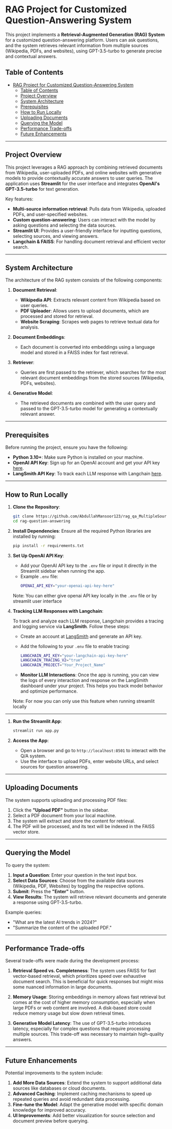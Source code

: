 # RAG Project for Customized Question-Answering System

This project implements a **Retrieval-Augmented Generation (RAG) System** for a customized question-answering platform. Users can ask questions, and the system retrieves relevant information from multiple sources (Wikipedia, PDFs, and websites), using GPT-3.5-turbo to generate precise and contextual answers.

## Table of Contents
- [RAG Project for Customized Question-Answering System](#rag-project-for-customized-question-answering-system)
  - [Table of Contents](#table-of-contents)
  - [Project Overview](#project-overview)
  - [System Architecture](#system-architecture)
  - [Prerequisites](#prerequisites)
  - [How to Run Locally](#how-to-run-locally)
  - [Uploading Documents](#uploading-documents)
  - [Querying the Model](#querying-the-model)
  - [Performance Trade-offs](#performance-trade-offs)
  - [Future Enhancements](#future-enhancements)

---

## Project Overview

This project leverages a RAG approach by combining retrieved documents from Wikipedia, user-uploaded PDFs, and online websites with generative models to provide contextually accurate answers to user queries. The application uses **Streamlit** for the user interface and integrates **OpenAI's GPT-3.5-turbo** for text generation.

Key features:
- **Multi-source information retrieval**: Pulls data from Wikipedia, uploaded PDFs, and user-specified websites.
- **Custom question-answering**: Users can interact with the model by asking questions and selecting the data sources.
- **Streamlit UI**: Provides a user-friendly interface for inputting questions, selecting sources, and viewing answers.
- **Langchain & FAISS**: For handling document retrieval and efficient vector search.

---

## System Architecture

The architecture of the RAG system consists of the following components:

1. **Document Retrieval**:
    - **Wikipedia API**: Extracts relevant content from Wikipedia based on user queries.
    - **PDF Uploader**: Allows users to upload documents, which are processed and stored for retrieval.
    - **Website Scraping**: Scrapes web pages to retrieve textual data for analysis.

2. **Document Embeddings**:
    - Each document is converted into embeddings using a language model and stored in a FAISS index for fast retrieval.

3. **Retriever**:
    - Queries are first passed to the retriever, which searches for the most relevant document embeddings from the stored sources (Wikipedia, PDFs, websites).

4. **Generative Model**:
    - The retrieved documents are combined with the user query and passed to the GPT-3.5-turbo model for generating a contextually relevant answer.

---

## Prerequisites

Before running the project, ensure you have the following:

- **Python 3.10+**: Make sure Python is installed on your machine.
- **OpenAI API Key**: Sign up for an OpenAI account and get your API key [here](https://platform.openai.com/signup).
- **LangSmith API Key**: To track each LLM response with Langchain [here](https://smith.langchain.com).
---

## How to Run Locally

1. **Clone the Repository**:
   ```bash
   git clone https://github.com/AbdullahMansoor123/rag_qa_MultipleSources
   cd rag-question-answering
   ```

2. **Install Dependencies**:
   Ensure all the required Python libraries are installed by running:
   ```bash
   pip install -r requirements.txt
   ```

3. **Set Up OpenAI API Key**:
   - Add your OpenAI API key to the `.env` file or input it directly in the Streamlit sidebar when running the app.
   - Example `.env` file:
     ```bash
     OPENAI_API_KEY="your-openai-api-key-here"
     ```
    Note: You can either give openai API key locally in the `.env` file or by streamlit user interface

4. **Tracking LLM Responses with Langchain**:

    To track and analyze each LLM response, Langchain provides a tracing and logging service via **LangSmith**. Follow these steps:

   - Create an account at [LangSmith](https://smith.langchain.com/) and generate an API key.
   - Add the following to your `.env` file to enable tracing:
     ```bash
     LANGCHAIN_API_KEY="your-langchain-api-key-here"
     LANGCHAIN_TRACING_V2="true"
     LANGCHAIN_PROJECT="Your_Project_Name"
     ```

   - **Monitor LLM Interactions**:
    Once the app is running, you can view the logs of every interaction and response on the LangSmith dashboard under your project. This helps you track model behavior and optimize performance.

    Note: For now you can only use this feature when running streamlit locally
---

1. **Run the Streamlit App**:
   ```bash
   streamlit run app.py
   ```

2. **Access the App**:
   - Open a browser and go to `http://localhost:8501` to interact with the Q/A system.
   - Use the interface to upload PDFs, enter website URLs, and select sources for question answering.

---

## Uploading Documents

The system supports uploading and processing PDF files:

1. Click the **"Upload PDF"** button in the sidebar.
2. Select a PDF document from your local machine.
3. The system will extract and store the content for retrieval.
4. The PDF will be processed, and its text will be indexed in the FAISS vector store.

---

## Querying the Model

To query the system:

1. **Input a Question**: Enter your question in the text input box.
2. **Select Data Sources**: Choose from the available data sources (Wikipedia, PDF, Websites) by toggling the respective options.
3. **Submit**: Press the **"Enter"** button.
4. **View Results**: The system will retrieve relevant documents and generate a response using GPT-3.5-turbo.

Example queries:
- "What are the latest AI trends in 2024?"
- "Summarize the content of the uploaded PDF."

---

## Performance Trade-offs

Several trade-offs were made during the development process:

1. **Retrieval Speed vs. Completeness**: The system uses FAISS for fast vector-based retrieval, which prioritizes speed over exhaustive document search. This is beneficial for quick responses but might miss some nuanced information in large documents.
  
2. **Memory Usage**: Storing embeddings in memory allows fast retrieval but comes at the cost of higher memory consumption, especially when large PDFs or web content are involved. A disk-based store could reduce memory usage but slow down retrieval times.

3. **Generative Model Latency**: The use of GPT-3.5-turbo introduces latency, especially for complex questions that require processing multiple sources. This trade-off was necessary to maintain high-quality answers.

---

## Future Enhancements

Potential improvements to the system include:

1. **Add More Data Sources**: Extend the system to support additional data sources like databases or cloud documents.
2. **Advanced Caching**: Implement caching mechanisms to speed up repeated queries and avoid redundant data processing.
3. **Fine-tune the Model**: Adapt the generative model with specific domain knowledge for improved accuracy.
4. **UI Improvements**: Add better visualization for source selection and document preview before querying.

